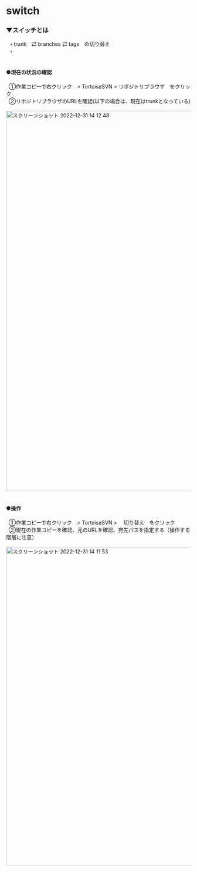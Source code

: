 # switch

### ▼スイッチとは
&ensp;・trunk　⇄ branches ⇄ tags　の切り替え<br>
&ensp;・<br>
<br>

#### ●現在の状況の確認
&ensp;①作業コピーで右クリック　> TortoiseSVN > リポジトリブラウザ　をクリック<br>
&ensp;②リポジトリブラウザのURLを確認(以下の場合は、現在はtrunkとなっている)<br>
<br>
<img width="1037" alt="スクリーンショット 2022-12-31 14 12 48" src="https://user-images.githubusercontent.com/81621944/210125792-b0e98b63-ff58-457d-9f26-536f7ce2258f.png"><br>
<br>

#### ●操作
&ensp;①作業コピーで右クリック　> TortoiseSVN > 　切り替え　をクリック<br>
&ensp;②現在の作業コピーを確認、元のURLを確認、宛先パスを指定する（操作する階層に注意）<br>
<br>
<img width="870" alt="スクリーンショット 2022-12-31 14 11 53" src="https://user-images.githubusercontent.com/81621944/210125759-b4d1778f-2039-490c-a3a8-b97a6c0267a5.png"><br>
<br>
